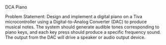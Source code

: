 DCA Piano

Problem Statement:
Design and implement a digital piano on a Tiva microcontroller using a Digital-to-Analog Converter (DAC) to produce musical notes. 
The system should generate audible tones corresponding to piano keys, and each key press should produce a specific frequency sound. 
The output from the DAC will drive a speaker or audio output device.
